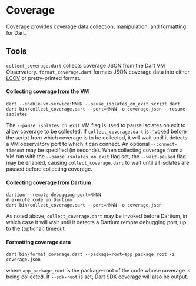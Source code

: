 Coverage
========

Coverage provides coverage data collection, manipulation, and formatting for
Dart.

Tools
-----
`collect_coverage.dart` collects coverage JSON from the Dart VM Observatory.
`format_coverage.dart` formats JSON coverage data into either
[LCOV](http://ltp.sourceforge.net/coverage/lcov.php) or pretty-printed format.

#### Collecting coverage from the VM

    dart --enable-vm-service:NNNN --pause_isolates_on_exit script.dart
    dart bin/collect_coverage.dart --port=NNNN -o coverage.json --resume-isolates

The `--pause_isolates_on_exit` VM flag is used to pause isolates on exit to
allow coverage to be collected. If `collect_coverage.dart` is invoked before
the script from which coverage is to be collected, it will wait until it
detects a VM observatory port to which it can connect. An optional
`--connect-timeout` may be specified (in seconds). When collecting coverage from
a VM run with the `--pause_isolates_on_exit` flag set, the `--wait-paused` flag
may be enabled, causing `collect_coverage.dart` to wait until all isolates are
paused before collecting coverage.

#### Collecting coverage from Dartium

    dartium --remote-debugging-port=NNNN
    # execute code in Dartium
    dart bin/collect_coverage.dart --port=NNNN -o coverage.json

As noted above, `collect_coverage.dart` may be invoked before Dartium, in which
case it will wait until it detects a Dartium remote debugging port, up to the
(optional) timeout.

#### Formatting coverage data

    dart bin/format_coverage.dart --package-root=app_package_root -i coverage.json

where `app_package_root` is the package-root of the code whose coverage is being
collected. If `--sdk-root` is set, Dart SDK coverage will also be output.
